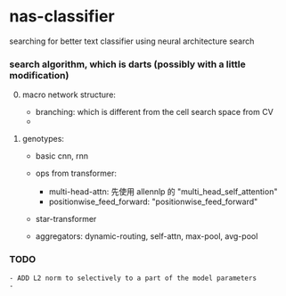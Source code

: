 # nas-classifier
searching for better text classifier using neural architecture search


### search algorithm, which is darts (possibly with a little modification)

0) macro network structure: 
    - branching: which is different from the cell search space from CV
    - 

1) genotypes: 

    - basic cnn, rnn
    - ops from transformer:
        - multi-head-attn: 先使用 allennlp 的 "multi_head_self_attention"
        - positionwise_feed_forward: "positionwise_feed_forward"
        
    - star-transformer
    
    - aggregators: dynamic-routing, self-attn, max-pool, avg-pool


### TODO
    - ADD L2 norm to selectively to a part of the model parameters
    - 
